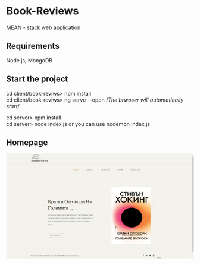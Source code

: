 # Book-Reviews
MEAN - stack web application 

## Requirements 
Node.js, MongoDB 

## Start the project 
cd client/book-reviws> npm install   
cd client/book-reviws> ng serve --open /*The brwoser will automatically start*/   

cd server> npm install   
cd server> node index.js or you can use nodemon index.js   

## Homepage 
![Homepage](https://github.com/ZlatinZlatinov/Book-Reviews/blob/main/client/home.png "Homepage is supposed to be somwhere here")
